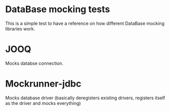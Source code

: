 # DataBase mocking tests


This is a simple test to have a reference on how different DataBase mocking libraries work.

# JOOQ

Mocks databse connection. 

# Mockrunner-jdbc

Mocks database driver (basically deregisters existing drivers, registers itself as the driver and mocks everything)




